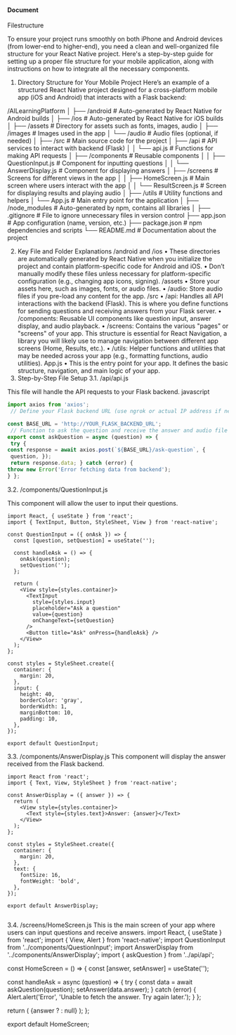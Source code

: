 #### Document


Filestructure


To ensure your project runs smoothly on both iPhone and Android devices (from lower-end to higher-end), you need a clean and well-organized file structure for your React Native project. Here's a step-by-step guide for setting up a proper file structure for your mobile application, along with instructions on how to integrate all the necessary components.
1. Directory Structure for Your Mobile Project
Here’s an example of a structured React Native project designed for a cross-platform mobile app (iOS and Android) that interacts with a Flask backend:

/AILearningPlatform
│
├── /android                  # Auto-generated by React Native for Android builds
│
├── /ios                      # Auto-generated by React Native for iOS builds
│
├── /assets                   # Directory for assets such as fonts, images, audio
│   ├── /images               # Images used in the app
│   └── /audio                # Audio files (optional, if needed)
│
├── /src                      # Main source code for the project
│   ├── /api                  # API services to interact with backend (Flask)
│   │   └── api.js            # Functions for making API requests
│   ├── /components           # Reusable components
│   │   ├── QuestionInput.js  # Component for inputting questions
│   │   └── AnswerDisplay.js  # Component for displaying answers
│   ├── /screens              # Screens for different views in the app
│   │   ├── HomeScreen.js     # Main screen where users interact with the app
│   │   └── ResultScreen.js   # Screen for displaying results and playing audio
│   ├── /utils                # Utility functions and helpers
│   └── App.js                # Main entry point for the application
│
├── /node_modules             # Auto-generated by npm, contains all libraries
│
├── .gitignore                # File to ignore unnecessary files in version control
├── app.json                  # App configuration (name, version, etc.)
├── package.json              # npm dependencies and scripts
└── README.md                 # Documentation about the project

2. Key File and Folder Explanations
/android and /ios
•	These directories are automatically generated by React Native when you initialize the project and contain platform-specific code for Android and iOS.
•	Don’t manually modify these files unless necessary for platform-specific configuration (e.g., changing app icons, signing).
/assets
•	Store your assets here, such as images, fonts, or audio files.
•	/audio: Store audio files if you pre-load any content for the app.
/src
•	/api: Handles all API interactions with the backend (Flask). This is where you define functions for sending questions and receiving answers from your Flask server.
•	/components: Reusable UI components like question input, answer display, and audio playback.
•	/screens: Contains the various "pages" or "screens" of your app. This structure is essential for React Navigation, a library you will likely use to manage navigation between different app screens (Home, Results, etc.).
•	/utils: Helper functions and utilities that may be needed across your app (e.g., formatting functions, audio utilities).
App.js
•	This is the entry point for your app. It defines the basic structure, navigation, and main logic of your app.
3. Step-by-Step File Setup
3.1. /api/api.js


This file will handle the API requests to your Flask backend.
javascript

``` javascript
import axios from 'axios';
 // Define your Flask backend URL (use ngrok or actual IP address if needed) 

const BASE_URL = 'http://YOUR_FLASK_BACKEND_URL';
 // Function to ask the question and receive the answer and audio file from Flask 
export const askQuestion = async (question) => {
 try { 
const response = await axios.post(`${BASE_URL}/ask-question`, {
 question, });
 return response.data; } catch (error) { 
throw new Error('Error fetching data from backend'); 
} };
```

3.2. /components/QuestionInput.js

This component will allow the user to input their questions.

```
import React, { useState } from 'react';
import { TextInput, Button, StyleSheet, View } from 'react-native';

const QuestionInput = ({ onAsk }) => {
  const [question, setQuestion] = useState('');

  const handleAsk = () => {
    onAsk(question);
    setQuestion('');
  };

  return (
    <View style={styles.container}>
      <TextInput
        style={styles.input}
        placeholder="Ask a question"
        value={question}
        onChangeText={setQuestion}
      />
      <Button title="Ask" onPress={handleAsk} />
    </View>
  );
};

const styles = StyleSheet.create({
  container: {
    margin: 20,
  },
  input: {
    height: 40,
    borderColor: 'gray',
    borderWidth: 1,
    marginBottom: 10,
    padding: 10,
  },
});

export default QuestionInput;
```



3.3. /components/AnswerDisplay.js
This component will display the answer received from the Flask backend.

```
import React from 'react';
import { Text, View, StyleSheet } from 'react-native';

const AnswerDisplay = ({ answer }) => {
  return (
    <View style={styles.container}>
      <Text style={styles.text}>Answer: {answer}</Text>
    </View>
  );
};

const styles = StyleSheet.create({
  container: {
    margin: 20,
  },
  text: {
    fontSize: 16,
    fontWeight: 'bold',
  },
});

export default AnswerDisplay;


```

3.4. /screens/HomeScreen.js
This is the main screen of your app where users can input questions and receive answers.
import React, { useState } from 'react';
import { View, Alert } from 'react-native';
import QuestionInput from '../components/QuestionInput';
import AnswerDisplay from '../components/AnswerDisplay';
import { askQuestion } from '../api/api';

const HomeScreen = () => {
  const [answer, setAnswer] = useState('');

  const handleAsk = async (question) => {
    try {
      const data = await askQuestion(question);
      setAnswer(data.answer);
    } catch (error) {
      Alert.alert('Error', 'Unable to fetch the answer. Try again later.');
    }
  };

  return (
    <View>
      <QuestionInput onAsk={handleAsk} />
      {answer ? <AnswerDisplay answer={answer} /> : null}
    </View>
  );
};

export default HomeScreen;


